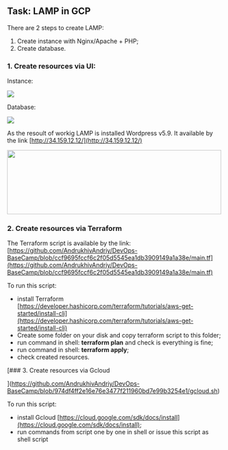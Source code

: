 ## Task: LAMP in GCP

There are 2 steps to create LAMP:

1. Create instance with Nginx/Apache + PHP;
2. Create database.

### 1. Create resources via UI:

Instance:

<img src="https://user-images.githubusercontent.com/79985930/208495837-86990bbb-ebcf-4c29-9fa9-339b2e8d0ca5.png" >

Database:

<img src="https://user-images.githubusercontent.com/79985930/208495854-e19b9b09-11ee-4123-924d-bc2631565ee3.png" >

As the resoult of workig LAMP is installed Wordpress v5.9. It available by the link [http://34.159.12.12/](http://34.159.12.12/)

<img src="https://user-images.githubusercontent.com/79985930/208496730-370b4a9f-5460-4c70-964e-7c5040fee759.png" width="500" height="150" >

### 2. Create resources via Terraform

The Terraform script is available by the link: [https://github.com/AndrukhivAndriy/DevOps-BaseCamp/blob/ccf9695fccf6c2f05d5545ea1db3909149a1a38e/main.tf](https://github.com/AndrukhivAndriy/DevOps-BaseCamp/blob/ccf9695fccf6c2f05d5545ea1db3909149a1a38e/main.tf)

To run this script:

- install Terraform [https://developer.hashicorp.com/terraform/tutorials/aws-get-started/install-cli](https://developer.hashicorp.com/terraform/tutorials/aws-get-started/install-cli)
- Create some folder on your disk and copy terraform script to this folder;
- run command in shell: **terraform plan** and check is everything is fine;
- run command in shell: **terraform apply**;
- check created resources. 

[### 3. Create resources via Gcloud

  
](https://github.com/AndrukhivAndriy/DevOps-BaseCamp/blob/974df4ff2e16e76e3477f211960bd7e99b3254e1/gcloud.sh)

To run this script:
- install Gcloud [https://cloud.google.com/sdk/docs/install](https://cloud.google.com/sdk/docs/install);
- run commands from script one by one in shell or issue this script as shell script 

